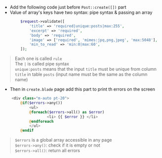 - Add the following code just before `Post::create([])` part
- Value of array's keys have two syntax: pipe syntax & passing an array
````php
        $request->validate([
            'title' => 'required|unique:posts|max:255',
            'excerpt' => 'required',
            'body' => 'required',
            'image' => ['required', 'mimes:jpq,png,jpeg', 'max:5048'],
            'min_to_read' => 'min:0|max:60',
        ]);
````
> Each one is called `rule` <br>
> The `|` is called pipe syntax <br>
> `unique:posts` means that the input `title` must be unique from column `title` in table `posts` (input name must be the same as the column name)


- Then in `create.blade` page add this part to print th errors on the screen
````php
    <div class="m-auto pt-20">
        @if($errors->any())
            <ul>
            @foreach($errors->all() as $error)
                    <li> {{ $error }} </li>
            @endforeach
            </ul>
        @endif
````
> `$errors` is a global array accessible in any page <br>
> `$errors->any()`: check if it is empty or not <br>
> `$errors->all()`: return all errors